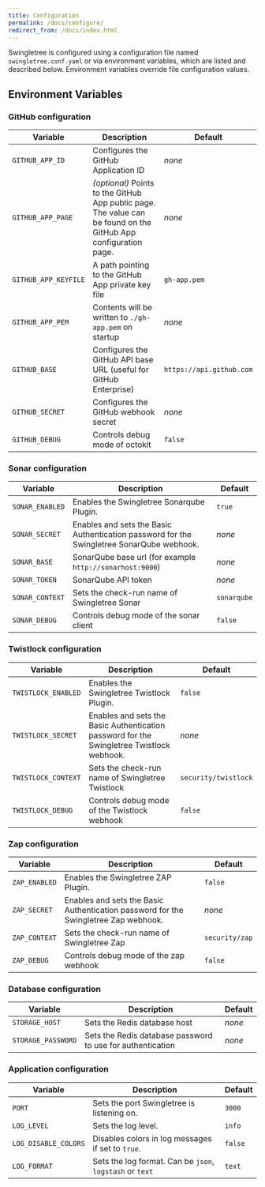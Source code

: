 ```yaml
---
title: Configuration
permalink: /docs/configure/
redirect_from: /docs/index.html
---
```


Swingletree is configured using a configuration file named `swingletree.conf.yaml` or via environment variables, which are listed and described below.
Environment variables override file configuration values.

## Environment Variables

### GitHub configuration

| Variable              | Description                                                       | Default |
| --------------------- | ----------------------------------------------------------------- | ------- |
| `GITHUB_APP_ID`       | Configures the GitHub Application ID                              | *none*  |
| `GITHUB_APP_PAGE`     | *(optional)* Points to the GitHub App public page. The value can be found on the GitHub App configuration page. | *none* |
| `GITHUB_APP_KEYFILE`  | A path pointing to the GitHub App private key file                | `gh-app.pem`  |
| `GITHUB_APP_PEM`      | Contents will be written to `./gh-app.pem` on startup             | *none*  |
| `GITHUB_BASE`         | Configures the GitHub API base URL (useful for GitHub Enterprise) | `https://api.github.com`  |
| `GITHUB_SECRET`       | Configures the GitHub webhook secret                              | *none*  |
| `GITHUB_DEBUG`        | Controls debug mode of octokit                                    | `false` |

### Sonar configuration

| Variable              | Description                                                       | Default |
| --------------------- | ----------------------------------------------------------------- | ------- |
| `SONAR_ENABLED`       | Enables the Swingletree Sonarqube Plugin.                         | `true` |
| `SONAR_SECRET`        | Enables and sets the Basic Authentication password for the Swingletree SonarQube webhook. | *none* |
| `SONAR_BASE`          | SonarQube base url (for example `http://sonarhost:9000`)          | *none*  |
| `SONAR_TOKEN`         | SonarQube API token                                               | *none*  |
| `SONAR_CONTEXT`       | Sets the check-run name of Swingletree Sonar                      | `sonarqube` |
| `SONAR_DEBUG`         | Controls debug mode of the sonar client                           | `false` |

### Twistlock configuration

| Variable              | Description                                                       | Default |
| --------------------- | ----------------------------------------------------------------- | ------- |
| `TWISTLOCK_ENABLED`   | Enables the Swingletree Twistlock Plugin.                         | `false` |
| `TWISTLOCK_SECRET`    | Enables and sets the Basic Authentication password for the Swingletree Twistlock webhook. | *none* |
| `TWISTLOCK_CONTEXT`   | Sets the check-run name of Swingletree Twistlock                  | `security/twistlock` |
| `TWISTLOCK_DEBUG`     | Controls debug mode of the Twistlock webhook                      | `false` |

### Zap configuration

| Variable              | Description                                                       | Default |
| --------------------- | ----------------------------------------------------------------- | ------- |
| `ZAP_ENABLED`         | Enables the Swingletree ZAP Plugin.                               | `false` |
| `ZAP_SECRET`          | Enables and sets the Basic Authentication password for the Swingletree Zap webhook. | *none* |
| `ZAP_CONTEXT`         | Sets the check-run name of Swingletree Zap                        | `security/zap` |
| `ZAP_DEBUG`           | Controls debug mode of the zap webhook                            | `false` |


### Database configuration

| Variable              | Description                                                       | Default |
| --------------------- | ----------------------------------------------------------------- | ------- |
| `STORAGE_HOST`        | Sets the Redis database host                                       | *none*  |
| `STORAGE_PASSWORD`    | Sets the Redis database password to use for authentication         | *none*  |

### Application configuration

| Variable              | Description                                                       | Default |
| --------------------- | ----------------------------------------------------------------- | ------- |
| `PORT`                | Sets the port Swingletree is listening on.                        | `3000`  |
| `LOG_LEVEL`           | Sets the log level.                                               | `info`  |
| `LOG_DISABLE_COLORS`  | Disables colors in log messages if set to `true`.                 | `false` |
| `LOG_FORMAT`          | Sets the log format. Can be `json`, `logstash` or `text`          | `text`  |
